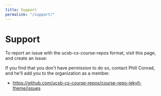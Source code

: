 ```yaml
---
title: Support
permalink: "/support/"
---
```


# Support

To report an issue with the ucsb-cs-course-repos format, visit this page, and create an issue:

If you find that you don't have permission to do so, contact Phill Conrad, and he'll add you to the organization as a member.

* <https://github.com/ucsb-cs-course-repos/course-repo-jekyll-theme/issues>



